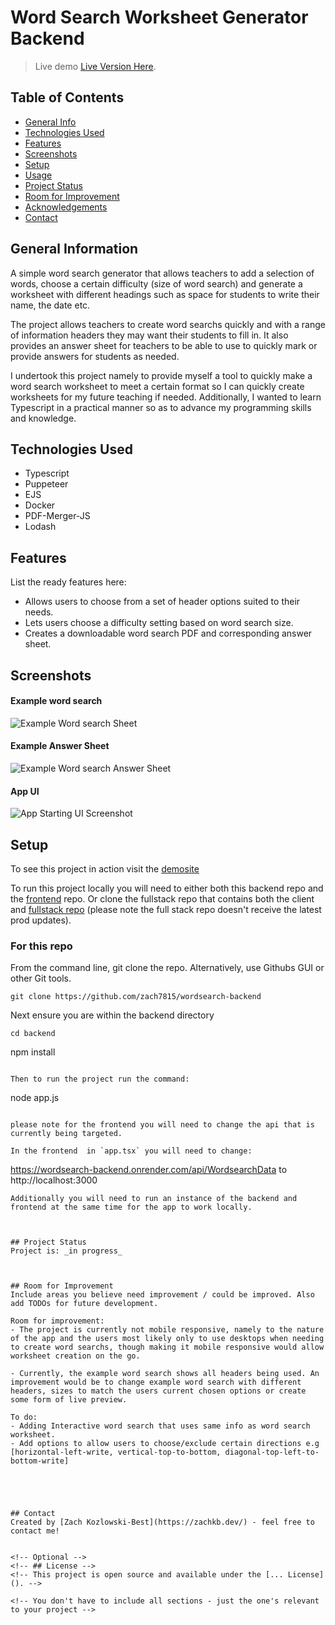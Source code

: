# Word Search Worksheet Generator Backend


> Live demo [Live Version Here](https://wordsearch-frontend.onrender.com/). <!-- If you have the project hosted somewhere, include the link here. -->

## Table of Contents
* [General Info](#general-information)
* [Technologies Used](#technologies-used)
* [Features](#features)
* [Screenshots](#screenshots)
* [Setup](#setup)
* [Usage](#usage)
* [Project Status](#project-status)
* [Room for Improvement](#room-for-improvement)
* [Acknowledgements](#acknowledgements)
* [Contact](#contact)
<!-- * [License](#license) -->


## General Information
A simple word search generator that allows teachers to add a selection of words, choose a certain difficulty (size of word search) and generate a worksheet with different headings such as space for students to write their name, the date etc.

The project allows teachers to create word searchs quickly and with a range of information headers they may want their students to fill in. It also provides an answer sheet for teachers to be able to use to quickly mark or provide answers for students as needed.

I undertook this project namely to provide myself a tool to quickly make a word search worksheet to meet a certain format so I can quickly create worksheets for my future teaching if needed. Additionally, I wanted to learn Typescript in a practical manner so as to advance my programming skills and knowledge.



## Technologies Used
- Typescript
- Puppeteer
- EJS
- Docker
- PDF-Merger-JS
- Lodash


## Features
List the ready features here:
- Allows users to choose from a set of header options suited to their needs.
- Lets users choose a difficulty setting based on word search size.
-  Creates a downloadable word search PDF and corresponding answer sheet.


## Screenshots

#### Example word search
![Example Word search Sheet](client/public/Example-Wordsearch.jpg)
#### Example Answer Sheet
![Example Word search Answer Sheet](client/public/Example-Answers.jpg)
#### App UI
![App Starting UI Screenshot](client/public/Wordsearch-Gen-App-Screenshot.png)




## Setup
To see this project in action visit the [demosite](https://wordsearch-frontend.onrender.com/)

To run this project locally you will need to either both this backend repo and the [frontend](https://github.com/zach7815/wordsearch-frontend?tab=readme-ov-file) repo. Or clone the fullstack repo that contains both the client and  [fullstack repo](https://github.com/zach7815/wordSearchGenerator/) (please note the full stack repo doesn't receive the latest prod updates).

### For this repo

 From the command line, git clone the repo. Alternatively, use Githubs GUI or other Git tools.

```
git clone https://github.com/zach7815/wordsearch-backend
```

Next ensure you are within the backend directory

```
cd backend
```

npm install
```

Then to run the project run the command:
```
node app.js
```

please note for the frontend you will need to change the api that is currently being targeted.

In the frontend  in `app.tsx` you will need to change:

```
https://wordsearch-backend.onrender.com/api/WordsearchData
to
http://localhost:3000
```
Additionally you will need to run an instance of the backend and frontend at the same time for the app to work locally.



## Project Status
Project is: _in progress_



## Room for Improvement
Include areas you believe need improvement / could be improved. Also add TODOs for future development.

Room for improvement:
- The project is currently not mobile responsive, namely to the nature of the app and the users most likely only to use desktops when needing to create word searchs, though making it mobile responsive would allow worksheet creation on the go.

- Currently, the example word search shows all headers being used. An improvement would be to change example word search with different headers, sizes to match the users current chosen options or create some form of live preview.

To do:
- Adding Interactive word search that uses same info as word search worksheet.
- Add options to allow users to choose/exclude certain directions e.g [horizontal-left-write, vertical-top-to-bottom, diagonal-top-left-to-bottom-write]





## Contact
Created by [Zach Kozlowski-Best](https://zachkb.dev/) - feel free to contact me!


<!-- Optional -->
<!-- ## License -->
<!-- This project is open source and available under the [... License](). -->

<!-- You don't have to include all sections - just the one's relevant to your project -->

